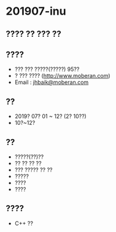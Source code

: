 # 201907-inu
## ???? ?? ??? ??

## ???? 
- ??? ??? ?????(?????) 95??
- ? ??? ???? (http://www.moberan.com) 
- Email : jhbaik@moberan.com
## ?? 
- 2019? 07? 01 ~ 12? (2? 10??)
- 10?~12? 
## ?? 
- ?????(??)??
- ?? ?? ?? ??
- ??? ????? ?? ?? 
- ?????
- ????
- ????
## ???? 
- C++ ?? 

